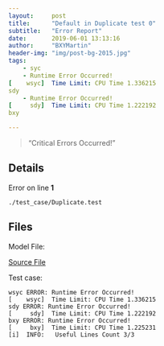 ```yaml
---
layout:     post
title:      "Default in Duplicate test 0"
subtitle:   "Error Report"
date:       2019-06-01 13:13:16
author:     "BXYMartin"
header-img: "img/post-bg-2015.jpg"
tags:
    - syc
    - Runtime Error Occurred!
[    wsyc]  Time Limit: CPU Time 1.336215
sdy
    - Runtime Error Occurred!
[     sdy]  Time Limit: CPU Time 1.222192
bxy

---
```


> “Critical Errors Occurred!”


## Details

Error on line **1**

```
./test_case/Duplicate.test
```

## Files

Model File:

[Source File](https://github.com/BXYMartin/OO-Public/blob/master/test_mdj/Duplicate.mdj)

Test case:

```
wsyc ERROR: Runtime Error Occurred!
[    wsyc]  Time Limit: CPU Time 1.336215
sdy ERROR: Runtime Error Occurred!
[     sdy]  Time Limit: CPU Time 1.222192
bxy ERROR: Runtime Error Occurred!
[     bxy]  Time Limit: CPU Time 1.225231
[i]  INFO:	 Useful Lines Count 3/3
```


